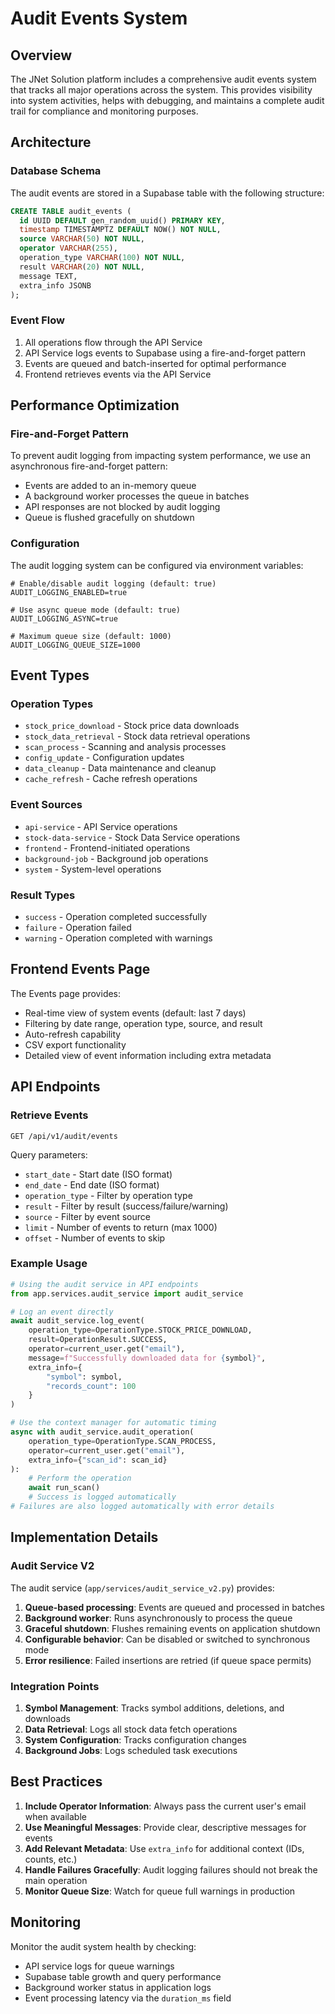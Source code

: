 # Audit Events System

## Overview

The JNet Solution platform includes a comprehensive audit events system that tracks all major operations across the system. This provides visibility into system activities, helps with debugging, and maintains a complete audit trail for compliance and monitoring purposes.

## Architecture

### Database Schema

The audit events are stored in a Supabase table with the following structure:

```sql
CREATE TABLE audit_events (
  id UUID DEFAULT gen_random_uuid() PRIMARY KEY,
  timestamp TIMESTAMPTZ DEFAULT NOW() NOT NULL,
  source VARCHAR(50) NOT NULL,
  operator VARCHAR(255),
  operation_type VARCHAR(100) NOT NULL,
  result VARCHAR(20) NOT NULL,
  message TEXT,
  extra_info JSONB
);
```

### Event Flow

1. All operations flow through the API Service
2. API Service logs events to Supabase using a fire-and-forget pattern
3. Events are queued and batch-inserted for optimal performance
4. Frontend retrieves events via the API Service

## Performance Optimization

### Fire-and-Forget Pattern

To prevent audit logging from impacting system performance, we use an asynchronous fire-and-forget pattern:

- Events are added to an in-memory queue
- A background worker processes the queue in batches
- API responses are not blocked by audit logging
- Queue is flushed gracefully on shutdown

### Configuration

The audit logging system can be configured via environment variables:

```env
# Enable/disable audit logging (default: true)
AUDIT_LOGGING_ENABLED=true

# Use async queue mode (default: true)
AUDIT_LOGGING_ASYNC=true

# Maximum queue size (default: 1000)
AUDIT_LOGGING_QUEUE_SIZE=1000
```

## Event Types

### Operation Types
- `stock_price_download` - Stock price data downloads
- `stock_data_retrieval` - Stock data retrieval operations
- `scan_process` - Scanning and analysis processes
- `config_update` - Configuration updates
- `data_cleanup` - Data maintenance and cleanup
- `cache_refresh` - Cache refresh operations

### Event Sources
- `api-service` - API Service operations
- `stock-data-service` - Stock Data Service operations
- `frontend` - Frontend-initiated operations
- `background-job` - Background job operations
- `system` - System-level operations

### Result Types
- `success` - Operation completed successfully
- `failure` - Operation failed
- `warning` - Operation completed with warnings

## Frontend Events Page

The Events page provides:
- Real-time view of system events (default: last 7 days)
- Filtering by date range, operation type, source, and result
- Auto-refresh capability
- CSV export functionality
- Detailed view of event information including extra metadata

## API Endpoints

### Retrieve Events
```
GET /api/v1/audit/events
```

Query parameters:
- `start_date` - Start date (ISO format)
- `end_date` - End date (ISO format)
- `operation_type` - Filter by operation type
- `result` - Filter by result (success/failure/warning)
- `source` - Filter by event source
- `limit` - Number of events to return (max 1000)
- `offset` - Number of events to skip

### Example Usage

```python
# Using the audit service in API endpoints
from app.services.audit_service import audit_service

# Log an event directly
await audit_service.log_event(
    operation_type=OperationType.STOCK_PRICE_DOWNLOAD,
    result=OperationResult.SUCCESS,
    operator=current_user.get("email"),
    message=f"Successfully downloaded data for {symbol}",
    extra_info={
        "symbol": symbol,
        "records_count": 100
    }
)

# Use the context manager for automatic timing
async with audit_service.audit_operation(
    operation_type=OperationType.SCAN_PROCESS,
    operator=current_user.get("email"),
    extra_info={"scan_id": scan_id}
):
    # Perform the operation
    await run_scan()
    # Success is logged automatically
# Failures are also logged automatically with error details
```

## Implementation Details

### Audit Service V2

The audit service (`app/services/audit_service_v2.py`) provides:

1. **Queue-based processing**: Events are queued and processed in batches
2. **Background worker**: Runs asynchronously to process the queue
3. **Graceful shutdown**: Flushes remaining events on application shutdown
4. **Configurable behavior**: Can be disabled or switched to synchronous mode
5. **Error resilience**: Failed insertions are retried (if queue space permits)

### Integration Points

1. **Symbol Management**: Tracks symbol additions, deletions, and downloads
2. **Data Retrieval**: Logs all stock data fetch operations
3. **System Configuration**: Tracks configuration changes
4. **Background Jobs**: Logs scheduled task executions

## Best Practices

1. **Include Operator Information**: Always pass the current user's email when available
2. **Use Meaningful Messages**: Provide clear, descriptive messages for events
3. **Add Relevant Metadata**: Use `extra_info` for additional context (IDs, counts, etc.)
4. **Handle Failures Gracefully**: Audit logging failures should not break the main operation
5. **Monitor Queue Size**: Watch for queue full warnings in production

## Monitoring

Monitor the audit system health by checking:
- API service logs for queue warnings
- Supabase table growth and query performance
- Background worker status in application logs
- Event processing latency via the `duration_ms` field